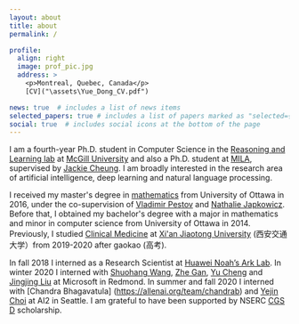 ```yaml
---
layout: about
title: about
permalink: /

profile:
  align: right
  image: prof_pic.jpg
  address: >
    <p>Montreal, Quebec, Canada</p>
    [CV]("\assets\Yue_Dong_CV.pdf")

news: true  # includes a list of news items
selected_papers: true # includes a list of papers marked as "selected={true}"
social: true  # includes social icons at the bottom of the page
---
```


I am a fourth-year Ph.D. student in Computer Science in the [Reasoning and Learning lab](http://rl.cs.mcgill.ca/) at [McGill University](https://www.cs.mcgill.ca/) and also a Ph.D. student at [MILA](https://mila.quebec/en/), supervised by [Jackie Cheung](https://www.cs.mcgill.ca/~jcheung/). I am broadly interested in the research area of artificial intelligence, deep learning and natural language processing.

I received my master's degree in [mathematics]() from University of Ottawa in 2016, under the co-supervision of [Vladimir Pestov](https://sites.google.com/site/vpestov2010/home) and [Nathalie Japkowicz](http://www.site.uottawa.ca/~nat/). Before that, I obtained my bachelor's degree with a major in mathematics and minor in computer science from University of Ottawa in 2014. Previously, I studied [Clinical Medicine](http://www.med.xjtu.edu.cn/) at [Xi'an Jiaotong University](http://www.xjtu.edu.cn/) (西安交通大学）from 2019-2020 after gaokao (高考).

In fall 2018 I interned as a Research Scientist at [Huawei Noah’s Ark Lab](https://www.noahlab.com.hk/#/home). In winter 2020 I interned with [Shuohang Wang](https://scholar.google.com/citations?user=mN-IO6wAAAAJ&hl=de), [Zhe Gan](https://www.microsoft.com/en-us/research/people/zhgan/), [Yu Cheng](https://www.microsoft.com/en-us/research/people/yucheng1/) and [Jingjing Liu](https://www.microsoft.com/en-us/research/people/jingjl/) at Microsoft in Redmond. In summer and fall 2020 I interned with [Chandra Bhagavatula] (https://allenai.org/team/chandrab) and [Yejin Choi](https://homes.cs.washington.edu/~yejin/) at AI2 in Seattle. I am grateful to have been supported by NSERC [CGS D](https://www.nserc-crsng.gc.ca/students-etudiants/pg-cs/cgsd-bescd_eng.asp) scholarship.
